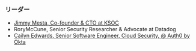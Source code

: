 ### リーダー
* [Jimmy Mesta, Co-founder & CTO at KSOC](mailto:jimmy@ksoc.com)
* RoryMcCune, Senior Security Researcher & Advocate at Datadog
* [Cailyn Edwards, Senior Software Engineer, Cloud Security, @ Auth0 by Okta](mailto:cailyncodes@gmail.com)
